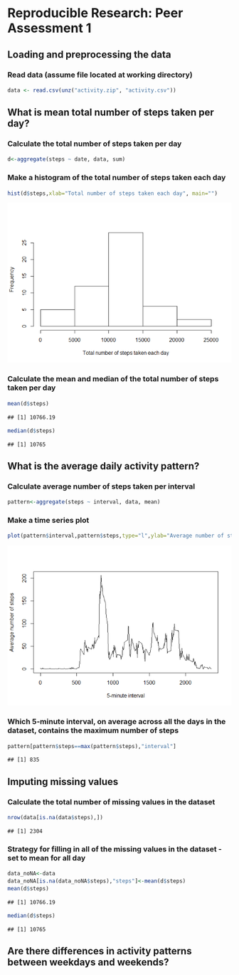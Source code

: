# Reproducible Research: Peer Assessment 1

## Loading and preprocessing the data

### Read data (assume file located at working directory)

```r
data <- read.csv(unz("activity.zip", "activity.csv"))
```
## What is mean total number of steps taken per day?

### Calculate the total number of steps taken per day

```r
d<-aggregate(steps ~ date, data, sum)
```
###  Make a histogram of the total number of steps taken each day

```r
hist(d$steps,xlab="Total number of steps taken each day", main="")
```

![](PA1_template_files/figure-html/unnamed-chunk-3-1.png) 

### Calculate the mean and median of the total number of steps taken per day

```r
mean(d$steps)
```

```
## [1] 10766.19
```

```r
median(d$steps)
```

```
## [1] 10765
```

## What is the average daily activity pattern?
### Calculate average number of steps taken per interval

```r
pattern<-aggregate(steps ~ interval, data, mean)
```
### Make a time series plot

```r
plot(pattern$interval,pattern$steps,type="l",ylab="Average number of steps",xlab="5-minute interval")
```

![](PA1_template_files/figure-html/unnamed-chunk-6-1.png) 

### Which 5-minute interval, on average across all the days in the dataset, contains the maximum number of steps

```r
pattern[pattern$steps==max(pattern$steps),"interval"]
```

```
## [1] 835
```
## Imputing missing values
### Calculate the total number of missing values in the dataset 

```r
nrow(data[is.na(data$steps),])
```

```
## [1] 2304
```
### Strategy for filling in all of the missing values in the dataset - set to mean for all day

```r
data_noNA<-data
data_noNA[is.na(data_noNA$steps),"steps"]<-mean(d$steps)
mean(d$steps)
```

```
## [1] 10766.19
```

```r
median(d$steps)
```

```
## [1] 10765
```

## Are there differences in activity patterns between weekdays and weekends?
